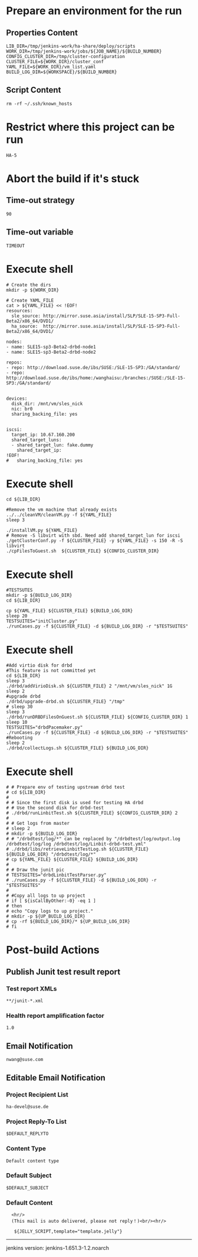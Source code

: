 # Prepare an environment for the run
##	Properties Content
```
LIB_DIR=/tmp/jenkins-work/ha-share/deploy/scripts
WORK_DIR=/tmp/jenkins-work/jobs/${JOB_NAME}/${BUILD_NUMBER}
CONFIG_CLUSTER_DIR=/tmp/cluster-configuration
CLUSTER_FILE=${WORK_DIR}/cluster_conf
YAML_FILE=${WORK_DIR}/vm_list.yaml
BUILD_LOG_DIR=${WORKSPACE}/${BUILD_NUMBER}
```

##	Script Content
```
rm -rf ~/.ssh/known_hosts
```


# Restrict where this project can be run
```
HA-5
```


# Abort the build if it's stuck
## 	Time-out strategy
```
90
```

## Time-out variable
```
TIMEOUT
```

# Execute shell
```
# Create the dirs
mkdir -p ${WORK_DIR}

# Create YAML_FILE
cat > ${YAML_FILE} << !EOF!
resources:
  sle_source: http://mirror.suse.asia/install/SLP/SLE-15-SP3-Full-Beta2/x86_64/DVD1/
  ha_source:  http://mirror.suse.asia/install/SLP/SLE-15-SP3-Full-Beta2/x86_64/DVD1/

nodes:
- name: SLE15-sp3-Beta2-drbd-node1
- name: SLE15-sp3-Beta2-drbd-node2

repos:
- repo: http://download.suse.de/ibs/SUSE:/SLE-15-SP3:/GA/standard/
- repo: http://download.suse.de/ibs/home:/wanghaisu:/branches:/SUSE:/SLE-15-SP3:/GA/standard/


devices:
  disk_dir: /mnt/vm/sles_nick
  nic: br0
  sharing_backing_file: yes


iscsi:
  target_ip: 10.67.160.200
  shared_target_luns:
  - shared_target_lun: fake.dummy
    shared_target_ip:
!EOF!
#   sharing_backing_file: yes
```

# Execute shell
```
cd ${LIB_DIR}

#Remove the vm machine that already exists
../../cleanVM/cleanVM.py -f ${YAML_FILE}
sleep 3

./installVM.py ${YAML_FILE}
# Remove -S libvirt with sbd. Need add shared_target_lun for iscsi
./getClusterConf.py -f ${CLUSTER_FILE} -y ${YAML_FILE} -s 150 -R -S libvirt
./cpFilesToGuest.sh  ${CLUSTER_FILE} ${CONFIG_CLUSTER_DIR}
```

# Execute shell
```
#TESTSUTES
mkdir -p ${BUILD_LOG_DIR}
cd ${LIB_DIR}

cp ${YAML_FILE} ${CLUSTER_FILE} ${BUILD_LOG_DIR}
sleep 20
TESTSUITES="initCluster.py"
./runCases.py -f ${CLUSTER_FILE} -d ${BUILD_LOG_DIR} -r "$TESTSUITES"
```

# Execute shell
```
#Add virtio disk for drbd
#This feature is not committed yet
cd ${LIB_DIR}
sleep 3 
./drbd/addVirioDisk.sh ${CLUSTER_FILE} 2 "/mnt/vm/sles_nick" 1G
sleep 2 
#upgrade drbd
./drbd/upgrade-drbd.sh ${CLUSTER_FILE} "/tmp"
# sleep 30
sleep 3 
./drbd/runDRBDFilesOnGuest.sh ${CLUSTER_FILE} ${CONFIG_CLUSTER_DIR} 1
sleep 10
TESTSUITES="drbdPacemaker.py"
./runCases.py -f ${CLUSTER_FILE} -d ${BUILD_LOG_DIR} -r "$TESTSUITES"
#Rebooting
sleep 2 
./drbd/collectLogs.sh ${CLUSTER_FILE} ${BUILD_LOG_DIR}
```

# Execute shell
```
# # Prepare env of testing upstream drbd test
# cd ${LIB_DIR}
# 
# # Since the first disk is used for testing HA drbd
# # Use the second disk for drbd-test
# ./drbd/runLinbitTest.sh ${CLUSTER_FILE} ${CONFIG_CLUSTER_DIR} 2
# 
# # Get logs from master
# sleep 2
# mkdir -p ${BUILD_LOG_DIR}
# # "/drbdtest/log/*" can be replaced by "/drbdtest/log/output.log /drbdtest/log/log /drbdtest/log/Linbit-drbd-test.yml"
# ./drbd/libs/retrieveLinbitTestLog.sh ${CLUSTER_FILE} ${BUILD_LOG_DIR} "/drbdtest/log/*"
# cp ${YAML_FILE} ${CLUSTER_FILE} ${BUILD_LOG_DIR}
# 
# # Draw the junit pic
# TESTSUITES="drbdLinbitTestParser.py"
# ./runCases.py -f ${CLUSTER_FILE} -d ${BUILD_LOG_DIR} -r "$TESTSUITES"
# 
# #Copy all logs to up project
# if [ ${isCallByOther:-0} -eq 1 ]
# then
# echo "Copy logs to up project."
# mkdir -p ${UP_BUILD_LOG_DIR}
# cp -rf ${BUILD_LOG_DIR}/* ${UP_BUILD_LOG_DIR}
# fi
```

# Post-build Actions
## 	Publish Junit test result report
###		Test report XMLs
```
**/junit-*.xml
```

###		Health report amplification factor
```
1.0
```

##	Email Notification
```
nwang@suse.com
```

##	Editable Email Notification
###		Project Recipient List
```
ha-devel@suse.de
```

###		Project Reply-To List
```
$DEFAULT_REPLYTO
```

###		Content Type
```
Default content type
```

###		Default Subject
```
$DEFAULT_SUBJECT
```

###		Default Content
```
  <hr/>
  (This mail is auto delivered, please not reply！)<br/><hr/>

   ${JELLY_SCRIPT,template="template.jelly"}
```

-------------
jenkins version:
	jenkins-1.651.3-1.2.noarch
